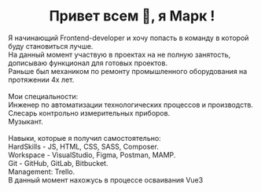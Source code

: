 
<h1 align="center">Привет всем 👋, я Марк !</h1>
<p>Я начинающий Frontend-developer и хочу попасть в команду в которой буду становиться лучше.<br>
На данный момент участвую в проектах на не полную занятость, дописываю функционал для готовых проектов.<br>
Раньше был механиком по ремонту промышленного оборудования на протяжении 4х лет.<br>
<br>
Мои специальности:<br>
Инженер по автоматизации технологических процессов и производств.<br>
Cлесарь контрольно измерительных приборов.<br>
Музыкант.<br>
<br>
Навыки, которые я получил самостоятельно:<br>
HardSkills - JS, HTML, CSS, SASS, Composer.<br>
Workspace - VisualStudio, Figma, Postman, MAMP. <br>
Git - GitHub, GitLab, Bitbucket.<br>
Management: Trello.<br>
В данный момент нахожусь в процессе осваивания Vue3<br>
</p>
<!-- <h3 align="left">Languages and Tools:</h3>
<p align="left"> <a href="https://www.w3schools.com/css/" target="_blank" rel="noreferrer"> <img src="https://raw.githubusercontent.com/devicons/devicon/master/icons/css3/css3-original-wordmark.svg" alt="css3" width="40" height="40"/> </a> <a href="https://www.figma.com/" target="_blank" rel="noreferrer"> <img src="https://www.vectorlogo.zone/logos/figma/figma-icon.svg" alt="figma" width="40" height="40"/> </a> <a href="https://www.w3.org/html/" target="_blank" rel="noreferrer"> <img src="https://raw.githubusercontent.com/devicons/devicon/master/icons/html5/html5-original-wordmark.svg" alt="html5" width="40" height="40"/> </a> <a href="https://developer.mozilla.org/en-US/docs/Web/JavaScript" target="_blank" rel="noreferrer"> <img src="https://raw.githubusercontent.com/devicons/devicon/master/icons/javascript/javascript-original.svg" alt="javascript" width="40" height="40"/> </a> <a href="https://sass-lang.com" target="_blank" rel="noreferrer"> <img src="https://raw.githubusercontent.com/devicons/devicon/master/icons/sass/sass-original.svg" alt="sass" width="40" height="40"/> </a> </p>
 -->
